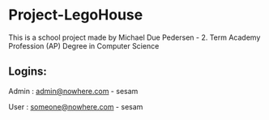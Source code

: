 # Project-LegoHouse
This is a school project made by Michael Due Pedersen - 2. Term Academy Profession (AP) Degree in Computer Science

## Logins:
Admin : admin@nowhere.com - sesam

User : someone@nowhere.com - sesam
